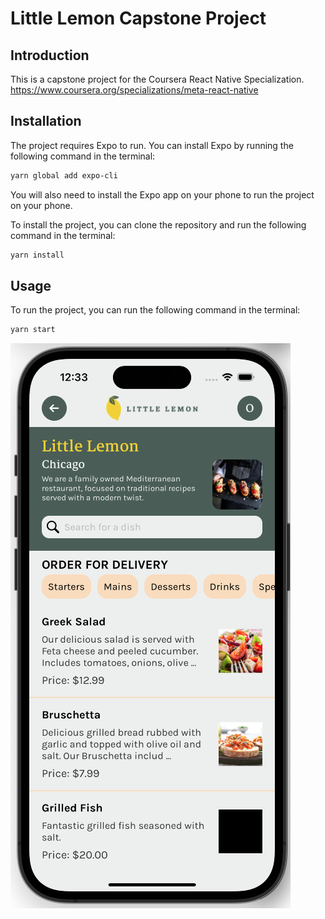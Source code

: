 # Little Lemon Capstone Project

## Introduction
This is a capstone project for the Coursera React Native Specialization.
https://www.coursera.org/specializations/meta-react-native
## Installation

The project requires Expo to run. You can install Expo by running the following command in the terminal:
```bash
yarn global add expo-cli
```
You will also need to install the Expo app on your phone to run the project on your phone.

To install the project, you can clone the repository and run the following command in the terminal:
```bash
yarn install
```

## Usage
To run the project, you can run the following command in the terminal:
```bash
yarn start
```




![screenshot.png](screenshot.png)
